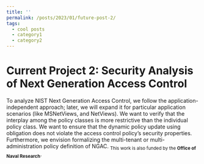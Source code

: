 ```yaml
---
title: ''
permalink: /posts/2023/01/future-post-2/
tags:
  - cool posts
  - category1
  - category2
---
```

Current Project 2: Security Analysis of Next Generation Access Control
====
To analyze NIST Next Generation Access Control, we follow the application-independent approach; later, we will expand it for particular application scenarios (like MSNetViews, and NetViews). We want to verify that the interplay among the policy classes is more restrictive than the individual policy class. We want to ensure that the dynamic policy update using obligation does not violate the access control policy’s security properties. Furthermore, we envision formalizing the multi-tenant or multi-administration policy definition of NGAC. <sub>This work is also funded by the **Office of Naval Research**</sub>.

